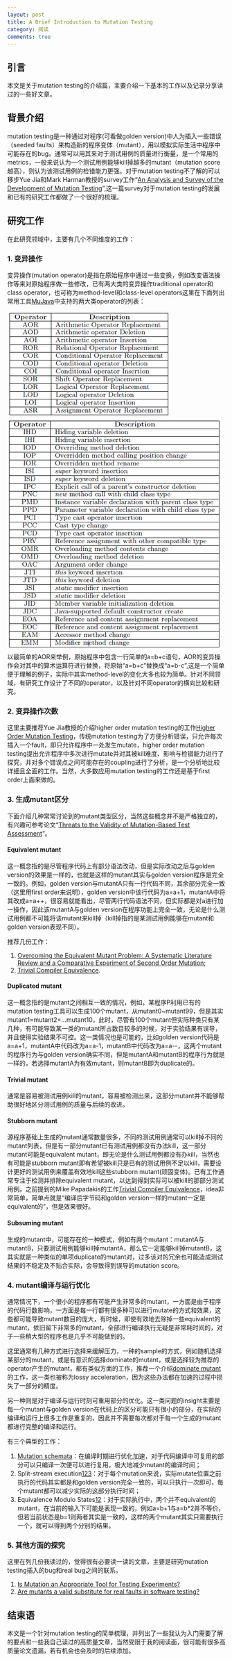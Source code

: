```yaml
---
layout: post
title: A Brief Introduction to Mutation Testing
category: 阅读
comments: true
---
```



## 引言

本文是关于mutation testing的介绍篇，主要介绍一下基本的工作以及记录分享读过的一些好文章。

## 背景介绍

mutation testing是一种通过对程序(可看做golden version)中人为插入一些错误（seeded faults）来构造新的程序变体（mutant），用以模拟实际生活中程序中可能存在的bug。通常可以用其来对于测试用例的质量进行衡量，是一个常用的metrics，一般来说认为一个测试用例能够kill掉越多的mutant（mutation score越高），则认为该测试用例的检错能力更强。对于mutation testing不了解的可以移步Yue Jia和Mark Harman教授的survey工作“[An Analysis and Survey of the Development of Mutation Testing](http://ieeexplore.ieee.org/document/5487526/)”,这一篇survey对于mutation testing的发展和已有的研究工作都做了一个很好的梳理。

## 研究工作
在此研究领域中，主要有几个不同维度的工作：

### 1. 变异操作
变异操作(mutation operator)是指在原始程序中通过一些变换，例如改变语法操作等来对原始程序做一些修改，已有两大类的变异操作traditional operator和class operator，也可称为method-level和class-level operators这里在下面列出常用工具[MuJava](http://delivery.acm.org/10.1145/1140000/1134425/p827-ma.pdf?ip=114.212.81.253&id=1134425&acc=ACTIVE%20SERVICE&key=BF85BBA5741FDC6E%2E180A41DAF8736F97%2E4D4702B0C3E38B35%2E4D4702B0C3E38B35&CFID=956104855&CFTOKEN=90259377&__acm__=1499163920_8a2c80a29e178a0f4fe3841c2fd7e648)中支持的两大类operator的列表：

![traditionOp](2017-07-04/traditionOp.png "method-level operators supported in MuJava")
![classOp](2017-07-04/classOp.png "class-level operators supported in MuJava")
以最简单的AOR来举例，原始程序中包含一行简单的a=b+c语句，AOR的变异操作会对其中的算术运算符进行替换，将原始“a=b+c”替换成“a=b-c”,这是一个简单便于理解的例子，实际中其实method-level的变化大多也较为简单。针对不同领域，有研究工作设计了不同的operator，以及针对不同operator的横向比较和研究。

### 2. 变异操作次数
这里主要推荐Yue Jia教授的介绍higher order mutation testing的工作[Higher Order Mutation Testing](http://xueshu.baidu.com/s?wd=paperuri%3A%28256e59987845f8910d43dbee99522737%29&filter=sc_long_sign&tn=SE_xueshusource_2kduw22v&sc_vurl=http%3A%2F%2Fwww.sciencedirect.com%2Fscience%2Farticle%2Fpii%2FS0950584909000688&ie=utf-8&sc_us=15796804892534341782)，传统mutation testing为了方便分析错误，只允许每次插入一个fault，即只允许程序中一处发生mutate，higher order mutation testing提出允许程序中多次进行mutate并对其被kill难度、影响与检错能力进行了探究，并对多个错误点之间可能存在的coupling进行了分析，是一个分析地比较详细且全面的工作。当然，大多数应用mutation testing的工作还是基于first order上面来做的。

### 3. 生成mutant区分
下面介绍几种常常讨论到的mutant类型区分，当然这些概念并不是严格独立的，有兴趣可参考论文“[Threats to the Validity of Mutation-Based Test Assessment](http://discovery.ucl.ac.uk/1508136/1/ISSTA16.pdf)”。
#### Equivalent mutant
这一概念指的是尽管程序代码上有部分语法改动，但是实际改动之后与golden version的效果是一样的，也就是这样的mutant其实与golden version程序是完全一致的。例如，golden version与mutantA只有一行代码不同，其余部分完全一致（这里用first order来说明），golden version中该行代码为a=a+1，mutantA中将其改成a=a++，很容易就能看出，尽管两行代码语法不同，但实际都是对a进行加一操作，因此该mutantA与golden version在程序功能上完全一致，无论是什么测试用例都不可能将该mutant来kill掉（kill掉指的是某测试用例能够在mutant和golden version表现不同）。

推荐几份工作：

1. [Overcoming the Equivalent Mutant Problem: A Systematic Literature Review and a Comparative Experiment of Second Order Mutation](http://xueshu.baidu.com/s?wd=paperuri%3A%283e6cce8158c7abe27c9e8553b9ec64ee%29&filter=sc_long_sign&tn=SE_xueshusource_2kduw22v&sc_vurl=http%3A%2F%2Fieeexplore.ieee.org%2Fdocument%2F6613487%2F&ie=utf-8&sc_us=17936251164219202183);
2. [Trivial Compiler Equivalence](http://delivery.acm.org/10.1145/2820000/2818867/p936-papadakis.pdf?ip=114.212.81.253&id=2818867&acc=ACTIVE%20SERVICE&key=BF85BBA5741FDC6E%2E180A41DAF8736F97%2E4D4702B0C3E38B35%2E4D4702B0C3E38B35&CFID=956104855&CFTOKEN=90259377&__acm__=1499165914_ab10f5f1acdfb62eab3d314dc68f76e8).

#### Duplicated mutant
这一概念指的是mutant之间相互一致的情况，例如，某程序P利用已有的mutation testing工具可以生成100个mutant，从mutant0~mutant99，但是其实mutant1=mutant2=...mutant10，此时，尽管有100个mutant但实际种类只有某几种，有可能导致某一类的mutant所占数目较多的时候，对于实验结果有误导，并且使得实验结果不可控。这一类情况也是可能的，比如golden version代码是a=a+1，mutantA中代码改为a=a-1，mutantB中代码改为a=a--，这两个mutant的程序行为与golden version确实不同，但是mutantA和mutantB的程序行为就是一样的，若选择mutantA为有效mutant，则mutantB即为duplicate的。

#### Trivial mutant
通常是容易被测试用例kill的mutant，容易被检测出来，这部分mutant并不能够帮助很好地区分测试用例的质量与后续的改进。

#### Stubborn mutant
源程序基础上生成的mutant通常数量很多，不同的测试用例通常可以kill掉不同的mutant列表，但是有一部分mutant已有测试用例都没有办法kill，这一部分mutant可能是equivalent mutant，即无论是什么测试用例都没有办kill，当然也有可能是stubborn mutant即有希望被kill只是已有的测试用例不足以kill，需要设计更好的测试用例来覆盖有效地kill这些stubborn mutant(顽固变体)。已有工作通常专注于检测并排除equivalent mutant，以达到得到实际可以被kill的那部分测试用例。之前提到的Mike Papadakis的工作[Trivial Compiler Equivalence](http://delivery.acm.org/10.1145/2820000/2818867/p936-papadakis.pdf?ip=114.212.81.253&id=2818867&acc=ACTIVE%20SERVICE&key=BF85BBA5741FDC6E%2E180A41DAF8736F97%2E4D4702B0C3E38B35%2E4D4702B0C3E38B35&CFID=956104855&CFTOKEN=90259377&__acm__=1499165914_ab10f5f1acdfb62eab3d314dc68f76e8)，idea非常简单，简单点就是“编译后字节码和golden version一样的mutant一定是equivalent的”，但是效果很好。

#### Subsuming mutant
生成的mutant中，可能存在的一种模式，例如有两个mutant：mutantA与mutantB，只要测试用例能够kill掉mutantA，那么它一定能够kill掉mutantB，这其实就是一种类似的单项duplicate的mutant对，过多该对的冗余也可能造成测试结果的不稳定及不贴合实际，会导致得到误导的mutation score。

### 4. mutant编译与运行优化
通常情况下，一个很小的程序都有可能产生非常多的mutant，一方面是由于程序的代码行数影响，一方面是每一行都有很多种可以进行mutate的方式和效果，这些都可能导致mutant数目的庞大，有时候，即使有效地去除掉一些equivalent的mutant，依旧留下非常多的mutant，全部进行编译执行无疑是非常耗时间的，对于一些稍大型的程序也是几乎不可能做到的。

这里通常有几种方式进行选择来缓解压力，一种的sample的方式，例如随机选择某部分的mutant，或是有意识的选择dominate的mutant，或是选择较为推荐的operator产生的mutant，都有类似方面的工作，推荐一个介绍[dominate mutant](http://xueshu.baidu.com/s?wd=paperuri%3A%28cabf55adc3206503eb2ba1d53cecb552%29&filter=sc_long_sign&tn=SE_xueshusource_2kduw22v&sc_vurl=http%3A%2F%2Fdl.acm.org%2Fcitation.cfm%3Fid%3D2950322&ie=utf-8&sc_us=7845304006429058160)的工作，这一类也被称为lossy acceleration，因为这些办法都在加速的过程中损失了一部分的精度。

另一种则是对于编译与运行时刻可重用部分的优化。这一类问题的insight主要是每一个mutant与golden version在代码上的区分可能只有很小的部分，在实际的编译和运行上很多工作是重复的，因此并不需要每次都对于每一个生成的mutant都进行完整的编译和运行。

有三个典型的工作：

1. [Mutation schemata](http://xueshu.baidu.com/s?wd=paperuri%3A%282809f8063dde3aad31d92a09a21e7b76%29&filter=sc_long_sign&tn=SE_xueshusource_2kduw22v&sc_vurl=http%3A%2F%2Fdx.doi.org%2F10.1145%2F154183.154265&ie=utf-8&sc_us=12278191206072157693)：在编译时期进行优化加速，对于代码编译中可复用的部分可以只编译一次便可以进行复用，极大地减少mutant的编译时间；
2. Split-stream execution[1](https://www.computer.org/csdl/proceedings/icst/2016/1827/00/1827a320-abs.html)[2](http://xueshu.baidu.com/s?wd=paperuri%3A%289e82a4714ebac38be5968f0671d228b2%29&filter=sc_long_sign&tn=SE_xueshusource_2kduw22v&sc_vurl=http%3A%2F%2Fieeexplore.ieee.org%2Fdocument%2F7883390%2F&ie=utf-8&sc_us=16933628091378364782)[3](http://xueshu.baidu.com/s?wd=paperuri%3A%283cc51623c21499729b7a460298899a6f%29&filter=sc_long_sign&tn=SE_xueshusource_2kduw22v&sc_vurl=http%3A%2F%2Fonlinelibrary.wiley.com%2Fdoi%2F10.1002%2Fspe.4380210704%2Fpdf&ie=utf-8&sc_us=17805333039950884866)：对于每个mutation来说，实际mutate位置之前执行的代码其实都是和golden version完全一致的，可以只执行一次即可，每个mutant都可以减少实际的这部分执行时间；
3. Equivalence Modulo States[1](http://homes.cs.washington.edu/~mernst/pubs/state-infection-issta2014.pdf)[2](http://xueshu.baidu.com/s?wd=paperuri%3A%2858fc680748b07dfa0259884a40309fe8%29&filter=sc_long_sign&tn=SE_xueshusource_2kduw22v&sc_vurl=http%3A%2F%2Farxiv.org%2Fabs%2F1702.06689&ie=utf-8&sc_us=982844565878477910)：对于实际执行中，两个并不equivalent的mutant，在当前的输入下可能是表现一致的，例如a=b+1与a=b*2并不等价，但若当前状态是b=1则两者其实是一致的，这样的两个mutant其实只需要执行一个，就可以得到两个分别的结果。

### 5. 其他方面的探究
这里在列几份我读过的，觉得很有必要读一读的文章，主要是研究mutation testing插入的bug和real bug之间的联系。

1. [Is Mutation an Appropriate Tool for Testing Experiments?](http://xueshu.baidu.com/s?wd=paperuri%3A%2801758bb3969f24e63085fd29e82a9932%29&filter=sc_long_sign&tn=SE_xueshusource_2kduw22v&sc_vurl=http%3A%2F%2Fdl.acm.org%2Fcitation.cfm%3Fdoid%3D1062455.1062530&ie=utf-8&sc_us=8900140854107636296)
2. [Are mutants a valid substitute for real faults in software testing?](http://xueshu.baidu.com/s?wd=paperuri%3A%2891bd9ecd06648d03f776a6580df09dd8%29&filter=sc_long_sign&tn=SE_xueshusource_2kduw22v&sc_vurl=http%3A%2F%2Fdl.acm.org%2Fcitation.cfm%3Fid%3D2635929&ie=utf-8&sc_us=13584674297190939879)

## 结束语
本文是一个针对mutation testing的简单梳理，并列出了一些我认为入门需要了解的要点和一些我自己读过的高质量文章，当然受限于我的阅读面，很可能有很多高质量论文遗漏，若有机会也会及时的后续添加。